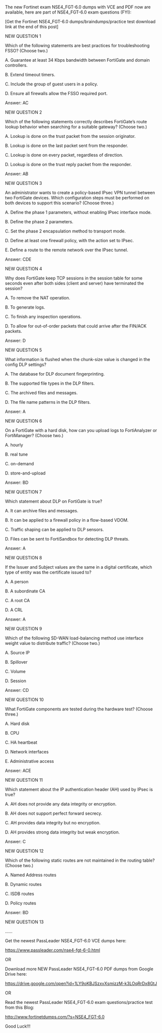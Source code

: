 The new Fortinet exam NSE4_FGT-6.0 dumps with VCE and PDF now are available, here are part of NSE4_FGT-6.0 exam questions (FYI):

 

[Get the Fortinet NSE4_FGT-6.0 dumps/braindumps/practice test download link at the end of this post]

 

NEW QUESTION 1

Which of the following statements are best practices for troubleshooting FSSO? (Choose two.)

 

A.  Guarantee at least 34 Kbps bandwidth between FortiGate and domain controllers.

B. Extend timeout timers.

C. Include the group of guest users in a policy.

D. Ensure all firewalls allow the FSSO required port.

 

Answer: AC

 

NEW QUESTION 2

Which of the following statements correctly describes FortiGate’s route lookup behavior when searching for a suitable gateway? (Choose two.)

 

A. Lookup is done on the trust packet from the session originator.

B. Lookup is done on the last packet sent from the responder.

C. Lookup is done on every packet, regardless of direction.

D. Lookup is done on the trust reply packet from the responder.

 

Answer: AB

 

NEW QUESTION 3

An administrator wants to create a policy-based IPsec VPN tunnel between two FortiGate devices. Which configuration steps must be performed on both devices to support this scenario? (Choose three.)

 

A. Define the phase 1 parameters, without enabling IPsec interface mode.

B. Define the phase 2 parameters.

C. Set the phase 2 encapsulation method to transport mode.

D. Define at least one firewall policy, with the action set to IPsec.

E. Define a route to the remote network over the IPsec tunnel.

 

Answer: CDE

 

NEW QUESTION 4

Why does FortiGate keep TCP sessions in the session table for some seconds even after both sides (client and server) have terminated the session?

 

A. To remove the NAT operation.

B. To generate logs.

C. To finish any inspection operations.

D. To allow for out-of-order packets that could arrive after the FIN/ACK packets.

 

Answer: D

 

NEW QUESTION 5

What information is flushed when the chunk-size value is changed in the config DLP settings?

 

A. The database for DLP document fingerprinting.

B. The supported file types in the DLP filters.

C. The archived files and messages.

D. The file name patterns in the DLP filters.

 

Answer: A

 

NEW QUESTION 6

On a FortiGate with a hard disk, how can you upload logs to FortiAnalyzer or FortiManager? (Choose two.)

 

A. hourly

B. real tune

C. on-demand

D. store-and-upload

 

Answer: BD

 

NEW QUESTION 7

Which statement about DLP on FortiGate is true?

 

A. It can archive files and messages.

B. It can be applied to a firewall policy in a flow-based VDOM.

C. Traffic shaping can be applied to DLP sensors.

D. Files can be sent to FortiSandbox for detecting DLP threats.

 

Answer: A

 

NEW QUESTION 8

If the Issuer and Subject values are the same in a digital certificate, which type of entity was the certificate issued to?

 

A. A person

B. A subordinate CA

C. A root CA

D. A CRL

 

Answer: A

 

NEW QUESTION 9

Which of the following SD-WAN load-balancing method use interface weight value to distribute traffic? (Choose two.)

 

A. Source IP

B. Spillover

C. Volume

D. Session

 

Answer: CD

 

NEW QUESTION 10

What FortiGate components are tested during the hardware test? (Choose three.)

 

A. Hard disk

B. CPU

C. HA heartbeat

D. Network interfaces

E. Administrative access

 

Answer: ACE

 

NEW QUESTION 11

Which statement about the IP authentication header (AH) used by IPsec is true?

 

A. AH does not provide any data integrity or encryption.

B. AH does not support perfect forward secrecy.

C. AH provides data integrity but no encryption.

D. AH provides strong data integrity but weak encryption.

 

Answer: C

 

NEW QUESTION 12

Which of the following static routes are not maintained in the routing table? (Choose two.)

 

A. Named Address routes

B. Dynamic routes

C. ISDB routes

D. Policy routes

 

Answer: BD

 

NEW QUESTION 13

......

 

Get the newest PassLeader NSE4_FGT-6.0 VCE dumps here:

 

https://www.passleader.com/nse4-fgt-6-0.html

 

OR

 

Download more NEW PassLeader NSE4_FGT-6.0 PDF dumps from Google Drive here:

 

https://drive.google.com/open?id=1LY9oKBJSzxvXsmizzM-k3LOqRrDx8GtJ

 

OR

 

Read the newest PassLeader NSE4_FGT-6.0 exam questions/practice test from this Blog:

 

http://www.fortinetdumps.com/?s=NSE4_FGT-6.0

 

Good Luck!!!
